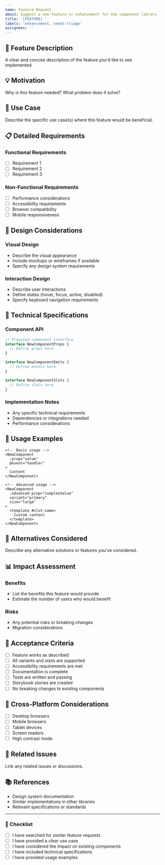 ```yaml
---
name: Feature Request
about: Suggest a new feature or enhancement for the component library
title: '[FEATURE] '
labels: 'enhancement, needs-triage'
assignees: ''
---
```


## 🚀 Feature Description
A clear and concise description of the feature you'd like to see implemented.

## 💡 Motivation
Why is this feature needed? What problem does it solve?

## 🎯 Use Case
Describe the specific use case(s) where this feature would be beneficial.

## 📋 Detailed Requirements
### Functional Requirements
- [ ] Requirement 1
- [ ] Requirement 2
- [ ] Requirement 3

### Non-Functional Requirements
- [ ] Performance considerations
- [ ] Accessibility requirements
- [ ] Browser compatibility
- [ ] Mobile responsiveness

## 🎨 Design Considerations
### Visual Design
- Describe the visual appearance
- Include mockups or wireframes if available
- Specify any design system requirements

### Interaction Design
- Describe user interactions
- Define states (hover, focus, active, disabled)
- Specify keyboard navigation requirements

## 🔧 Technical Specifications
### Component API
```typescript
// Proposed component interface
interface NewComponentProps {
  // Define props here
}

interface NewComponentEmits {
  // Define events here
}

interface NewComponentSlots {
  // Define slots here
}
```

### Implementation Notes
- Any specific technical requirements
- Dependencies or integrations needed
- Performance considerations

## 📖 Usage Examples
```vue
<!-- Basic usage -->
<NewComponent
  :prop="value"
  @event="handler"
>
  Content
</NewComponent>

<!-- Advanced usage -->
<NewComponent
  :advanced-prop="complexValue"
  variant="primary"
  size="large"
>
  <template #slot-name>
    Custom content
  </template>
</NewComponent>
```

## 🔄 Alternatives Considered
Describe any alternative solutions or features you've considered.

## 📊 Impact Assessment
### Benefits
- List the benefits this feature would provide
- Estimate the number of users who would benefit

### Risks
- Any potential risks or breaking changes
- Migration considerations

## 🎯 Acceptance Criteria
- [ ] Feature works as described
- [ ] All variants and sizes are supported
- [ ] Accessibility requirements are met
- [ ] Documentation is complete
- [ ] Tests are written and passing
- [ ] Storybook stories are created
- [ ] No breaking changes to existing components

## 📱 Cross-Platform Considerations
- [ ] Desktop browsers
- [ ] Mobile browsers
- [ ] Tablet devices
- [ ] Screen readers
- [ ] High contrast mode

## 🔗 Related Issues
Link any related issues or discussions.

## 📚 References
- Design system documentation
- Similar implementations in other libraries
- Relevant specifications or standards

---

### 📝 Checklist
- [ ] I have searched for similar feature requests
- [ ] I have provided a clear use case
- [ ] I have considered the impact on existing components
- [ ] I have included technical specifications
- [ ] I have provided usage examples 